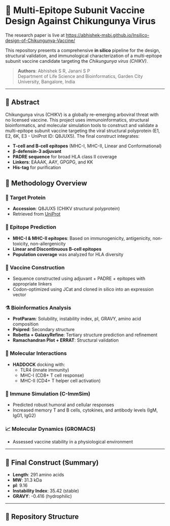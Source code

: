 # 🧬 Multi-Epitope Subunit Vaccine Design Against Chikungunya Virus

The research paper is live at https://abhishek-msbi.github.io/Insilico-design-of-Chikungunya-Vaccine/

This repository presents a comprehensive **in silico** pipeline for the design, structural validation, and immunological characterization of a multi-epitope subunit vaccine candidate targeting the *Chikungunya virus (CHIKV)*.

> **Authors**: Abhishek S R, Janani S P  
> Department of Life Science and Bioinformatics, Garden City University, Bangalore, India

---

## 📄 Abstract

Chikungunya virus (CHIKV) is a globally re-emerging arboviral threat with no licensed vaccine. This project uses immunoinformatics, structural bioinformatics, and molecular simulation tools to construct and validate a multi-epitope subunit vaccine targeting the viral structural polyprotein (E1, E2, 6K, E3 - UniProt ID: Q8JUX5). The final construct integrates:

- **T-cell and B-cell epitopes** (MHC-I, MHC-II, Linear and Conformational)
- **β-defensin-3 adjuvant**
- **PADRE sequence** for broad HLA class II coverage
- **Linkers**: EAAAK, AAY, GPGPG, and KK
- **His-tag** for purification

## 🔬 Methodology Overview

### 🎯 Target Protein
- **Accession**: Q8JUX5 (CHIKV structural polyprotein)
- Retrieved from [UniProt](https://www.uniprot.org/)

### 🧩 Epitope Prediction
- **MHC-I & MHC-II epitopes**: Based on immunogenicity, antigenicity, non-toxicity, non-allergenicity
- **Linear and Discontinuous B-cell epitopes**
- **Population coverage** was analyzed for HLA diversity

### 🧱 Vaccine Construction
- Sequence constructed using adjuvant + PADRE + epitopes with appropriate linkers
- Codon-optimized using JCat and cloned in silico into an expression vector

### ⚗️ Bioinformatics Analysis
- **ProtParam**: Solubility, instability index, pI, GRAVY, amino acid composition
- **Psipred**: Secondary structure
- **Robetta + GalaxyRefine**: Tertiary structure prediction and refinement
- **Ramachandran Plot + ERRAT**: Structural validation

### 🧬 Molecular Interactions
- **HADDOCK** docking with:
  - TLR4 (innate immunity)
  - MHC-I (CD8+ T cell response)
  - MHC-II (CD4+ T helper cell activation)

### 🧪 Immune Simulation (C-ImmSim)
- Predicted robust humoral and cellular responses
- Increased memory T and B cells, cytokines, and antibody levels (IgM, IgG1, IgG2)

### 📈 Molecular Dynamics (GROMACS)
- Assessed vaccine stability in a physiological environment

---

## 🧪 Final Construct (Summary)

- **Length**: 291 amino acids
- **MW**: 31.3 kDa
- **pI**: 9.16
- **Instability Index**: 35.42 (stable)
- **GRAVY**: -0.416 (hydrophilic)

---

## 📁 Repository Structure


